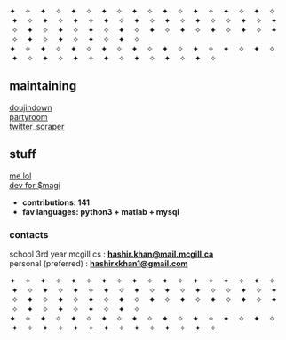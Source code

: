 ✦ &nbsp; &nbsp;✧ &nbsp; &nbsp;✦ &nbsp; &nbsp;✧ &nbsp; &nbsp;✦ &nbsp; &nbsp;✧ &nbsp; &nbsp;✦ &nbsp; &nbsp;✧ &nbsp; &nbsp;✦ &nbsp; &nbsp;✧ &nbsp; &nbsp;✦ &nbsp; &nbsp;✧ &nbsp; &nbsp;✦ &nbsp; &nbsp;✧ &nbsp; &nbsp;✦ &nbsp; &nbsp;✧ &nbsp; &nbsp;✦ &nbsp; &nbsp;✧ &nbsp; &nbsp;✦ &nbsp; &nbsp;✧ &nbsp; &nbsp;✦ &nbsp; &nbsp;✧ &nbsp; &nbsp;✦ &nbsp; &nbsp;✧ &nbsp; &nbsp;✦ &nbsp; &nbsp;✧ &nbsp; &nbsp;✦ &nbsp; &nbsp;✧ &nbsp; &nbsp;✦ &nbsp; &nbsp;✧ &nbsp; &nbsp;✦ &nbsp; &nbsp;✧ 
&nbsp; &nbsp;✧ &nbsp; &nbsp;✦ &nbsp; &nbsp;✧ &nbsp; &nbsp;✦ &nbsp; &nbsp;✧ &nbsp; &nbsp;✦ &nbsp; &nbsp;✧ &nbsp; &nbsp;✦ &nbsp; &nbsp;✧ &nbsp; &nbsp;✦ &nbsp; &nbsp;✧ &nbsp; &nbsp;✦ &nbsp; &nbsp;✧ &nbsp; &nbsp;✦ &nbsp; &nbsp;✧ &nbsp; &nbsp;✦ &nbsp; &nbsp;✧ &nbsp; &nbsp;✦ &nbsp; &nbsp;✧ &nbsp; &nbsp;✦ &nbsp; &nbsp;✧ &nbsp; &nbsp;✦ &nbsp; &nbsp;✧ &nbsp; &nbsp;✦ &nbsp; &nbsp;✧ &nbsp; &nbsp;✦ &nbsp; &nbsp;✧ &nbsp; &nbsp;✦ &nbsp; &nbsp;✧ &nbsp; &nbsp;✦ &nbsp; &nbsp;✧  
✦ &nbsp; &nbsp;✧ &nbsp; &nbsp;✦ &nbsp; &nbsp;✧ &nbsp; &nbsp;✦ &nbsp; &nbsp;✧ &nbsp; &nbsp;✦ &nbsp; &nbsp;✧ &nbsp; &nbsp;✦ &nbsp; &nbsp;✧ &nbsp; &nbsp;✦ &nbsp; &nbsp;✧ &nbsp; &nbsp;✦ &nbsp; &nbsp;✧ &nbsp; &nbsp;✦ &nbsp; &nbsp;✧ &nbsp; &nbsp;✦ &nbsp; &nbsp;✧ &nbsp; &nbsp;✦ &nbsp; &nbsp;✧ &nbsp; &nbsp;✦ &nbsp; &nbsp;✧ &nbsp; &nbsp;✦ &nbsp; &nbsp;✧ &nbsp; &nbsp;✦ &nbsp; &nbsp;✧ &nbsp; &nbsp;✦ &nbsp; &nbsp;✧ &nbsp; &nbsp;✦ &nbsp; &nbsp;✧ &nbsp; &nbsp;✦ &nbsp; &nbsp;✧  

## maintaining
[doujindown](https://github.com/hashirkz/doujindown)  
[partyroom](https://github.com/hashirkz/partyroom)  
[twitter_scraper](https://github.com/hashirkz/twitter_scraper)


## stuff 
[me lol](https://sleepyzzz.xyz)  
[dev for $magi](https://magi.ink)  
- **contributions: 141**
- **fav languages: python3 + matlab + mysql**  

### contacts
school 3rd year mcgill cs : **hashir.khan@mail.mcgill.ca**  
personal (preferred) : **hashirxkhan1@gmail.com**  
  
✦ &nbsp; &nbsp;✧ &nbsp; &nbsp;✦ &nbsp; &nbsp;✧ &nbsp; &nbsp;✦ &nbsp; &nbsp;✧ &nbsp; &nbsp;✦ &nbsp; &nbsp;✧ &nbsp; &nbsp;✦ &nbsp; &nbsp;✧ &nbsp; &nbsp;✦ &nbsp; &nbsp;✧ &nbsp; &nbsp;✦ &nbsp; &nbsp;✧ &nbsp; &nbsp;✦ &nbsp; &nbsp;✧ &nbsp; &nbsp;✦ &nbsp; &nbsp;✧ &nbsp; &nbsp;✦ &nbsp; &nbsp;✧ &nbsp; &nbsp;✦ &nbsp; &nbsp;✧ &nbsp; &nbsp;✦ &nbsp; &nbsp;✧ &nbsp; &nbsp;✦ &nbsp; &nbsp;✧ &nbsp; &nbsp;✦ &nbsp; &nbsp;✧ &nbsp; &nbsp;✦ &nbsp; &nbsp;✧ &nbsp; &nbsp;✦ &nbsp; &nbsp;✧ 
&nbsp; &nbsp;✧ &nbsp; &nbsp;✦ &nbsp; &nbsp;✧ &nbsp; &nbsp;✦ &nbsp; &nbsp;✧ &nbsp; &nbsp;✦ &nbsp; &nbsp;✧ &nbsp; &nbsp;✦ &nbsp; &nbsp;✧ &nbsp; &nbsp;✦ &nbsp; &nbsp;✧ &nbsp; &nbsp;✦ &nbsp; &nbsp;✧ &nbsp; &nbsp;✦ &nbsp; &nbsp;✧ &nbsp; &nbsp;✦ &nbsp; &nbsp;✧ &nbsp; &nbsp;✦ &nbsp; &nbsp;✧ &nbsp; &nbsp;✦ &nbsp; &nbsp;✧ &nbsp; &nbsp;✦ &nbsp; &nbsp;✧ &nbsp; &nbsp;✦ &nbsp; &nbsp;✧ &nbsp; &nbsp;✦ &nbsp; &nbsp;✧ &nbsp; &nbsp;✦ &nbsp; &nbsp;✧ &nbsp; &nbsp;✦ &nbsp; &nbsp;✧  
✦ &nbsp; &nbsp;✧ &nbsp; &nbsp;✦ &nbsp; &nbsp;✧ &nbsp; &nbsp;✦ &nbsp; &nbsp;✧ &nbsp; &nbsp;✦ &nbsp; &nbsp;✧ &nbsp; &nbsp;✦ &nbsp; &nbsp;✧ &nbsp; &nbsp;✦ &nbsp; &nbsp;✧ &nbsp; &nbsp;✦ &nbsp; &nbsp;✧ &nbsp; &nbsp;✦ &nbsp; &nbsp;✧ &nbsp; &nbsp;✦ &nbsp; &nbsp;✧ &nbsp; &nbsp;✦ &nbsp; &nbsp;✧ &nbsp; &nbsp;✦ &nbsp; &nbsp;✧ &nbsp; &nbsp;✦ &nbsp; &nbsp;✧ &nbsp; &nbsp;✦ &nbsp; &nbsp;✧ &nbsp; &nbsp;✦ &nbsp; &nbsp;✧ &nbsp; &nbsp;✦ &nbsp; &nbsp;✧ &nbsp; &nbsp;✦ &nbsp; &nbsp;✧  
<!---
hashirkz/hashirkz is a ✨ special ✨ repository because its `README.md` (this file) appears on your GitHub profile.
You can click the Preview link to take a look at your changes.
--->

